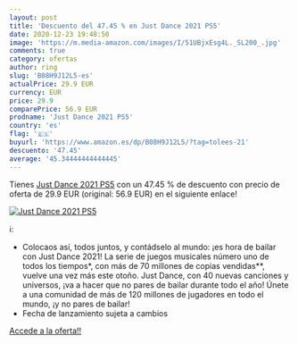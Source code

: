```yaml
---
layout: post
title: 'Descuento del 47.45 % en Just Dance 2021 PS5'
date: 2020-12-23 19:48:50
image: 'https://m.media-amazon.com/images/I/51UBjxEsg4L._SL200_.jpg'
comments: true
category: ofertas
author: ring
slug: 'B08H9J12L5-es'
actualPrice: 29.9 EUR
currency: EUR
price: 29.9
comparePrice: 56.9 EUR
prodname: 'Just Dance 2021 PS5'
country: 'es'
flag: '🇪🇸'
buyurl: 'https://www.amazon.es/dp/B08H9J12L5/?tag=tolees-21'
descuento: '47.45'
average: '45.34444444444445'
---
```


Tienes [Just Dance 2021 PS5](https://www.amazon.es/dp/B08H9J12L5/?tag=tolees-21) con un 47.45 % de descuento con precio de oferta de 29.9 EUR (original: 56.9 EUR) en el siguiente enlace!

[![Just Dance 2021 PS5](https://m.media-amazon.com/images/I/51UBjxEsg4L._SL200_.jpg)](https://www.amazon.es/dp/B08H9J12L5/?tag=tolees-21)

ℹ️:

- Colocaos así, todos juntos, y contádselo al mundo: ¡es hora de bailar con Just Dance 2021! La serie de juegos musicales número uno de todos los tiempos*, con más de 70 millones de copias vendidas**, vuelve una vez más este otoño. Just Dance, con 40 nuevas canciones y universos, ¡va a hacer que no pares de bailar durante todo el año! Únete a una comunidad de más de 120 millones de jugadores en todo el mundo, ¡y no pares de bailar!
- Fecha de lanzamiento sujeta a cambios

[Accede a la oferta!!](https://www.amazon.es/dp/B08H9J12L5/?tag=tolees-21)

